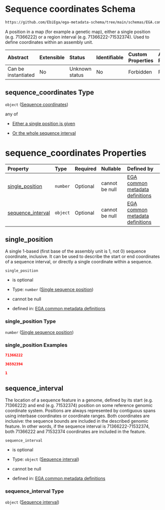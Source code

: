 # Sequence coordinates Schema

```txt
https://github.com/EbiEga/ega-metadata-schema/tree/main/schemas/EGA.common-definitions.json#/definitions/genomic_sequence_descriptor/properties/sequence_coordinates
```

A position in a map (for example a genetic map), either a single position (e.g. 71366222) or a region interval (e.g. 71366222-71532374). Used to define coordinates within an assembly unit.

| Abstract            | Extensible | Status         | Identifiable | Custom Properties | Additional Properties | Access Restrictions | Defined In                                                                                |
| :------------------ | :--------- | :------------- | :----------- | :---------------- | :-------------------- | :------------------ | :---------------------------------------------------------------------------------------- |
| Can be instantiated | No         | Unknown status | No           | Forbidden         | Forbidden             | none                | [EGA.common-definitions.json*](../out/EGA.common-definitions.json "open original schema") |

## sequence_coordinates Type

`object` ([Sequence coordinates](ega-12-definitions-sequence-coordinates.md))

any of

*   [Either a single position is given](ega-12-definitions-sequence-coordinates-anyof-either-a-single-position-is-given.md "check type definition")

*   [Or the whole sequence interval](ega-12-definitions-sequence-coordinates-anyof-or-the-whole-sequence-interval.md "check type definition")

# sequence_coordinates Properties

| Property                                | Type     | Required | Nullable       | Defined by                                                                                                                                                                                                                                                              |
| :-------------------------------------- | :------- | :------- | :------------- | :---------------------------------------------------------------------------------------------------------------------------------------------------------------------------------------------------------------------------------------------------------------------- |
| [single_position](#single_position)     | `number` | Optional | cannot be null | [EGA common metadata definitions](ega-12-definitions-single-sequence-position.md "https://github.com/EbiEga/ega-metadata-schema/tree/main/schemas/EGA.common-definitions.json#/definitions/sequence_coordinates/properties/single_position")                            |
| [sequence_interval](#sequence_interval) | `object` | Optional | cannot be null | [EGA common metadata definitions](ega-12-definitions-sequence-coordinates-properties-sequence-interval.md "https://github.com/EbiEga/ega-metadata-schema/tree/main/schemas/EGA.common-definitions.json#/definitions/sequence_coordinates/properties/sequence_interval") |

## single_position

A single 1-based (first base of the assembly unit is 1, not 0) sequence coordinate, inclusive. It can be used to describe the start or end coordinates of a sequence interval, or directly a single coordinate within a sequence.

`single_position`

*   is optional

*   Type: `number` ([Single sequence position](ega-12-definitions-single-sequence-position.md))

*   cannot be null

*   defined in: [EGA common metadata definitions](ega-12-definitions-single-sequence-position.md "https://github.com/EbiEga/ega-metadata-schema/tree/main/schemas/EGA.common-definitions.json#/definitions/sequence_coordinates/properties/single_position")

### single_position Type

`number` ([Single sequence position](ega-12-definitions-single-sequence-position.md))

### single_position Examples

```json
71366222
```

```json
36592394
```

```json
1
```

## sequence_interval

The location of a sequence feature in a genome, defined by its start (e.g. 71366222) and end (e.g. 71532374) position on some reference genomic coordinate system. Positions are always represented by contiguous spans using interbase coordinates or coordinate ranges. Both coordinates are inclusive: the sequence bounds are included in the described genomic feature. In other words, if the sequence interval is 71366222-71532374, both 71366222 and 71532374 coordinates are included in the feature.

`sequence_interval`

*   is optional

*   Type: `object` ([Sequence interval](ega-12-definitions-sequence-coordinates-properties-sequence-interval.md))

*   cannot be null

*   defined in: [EGA common metadata definitions](ega-12-definitions-sequence-coordinates-properties-sequence-interval.md "https://github.com/EbiEga/ega-metadata-schema/tree/main/schemas/EGA.common-definitions.json#/definitions/sequence_coordinates/properties/sequence_interval")

### sequence_interval Type

`object` ([Sequence interval](ega-12-definitions-sequence-coordinates-properties-sequence-interval.md))
